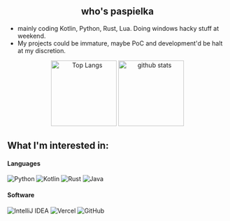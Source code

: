 <h2 align="center">who's paspielka</h1> 

<div class="whoami">
  <ul>
    <li>
      mainly coding Kotlin, Python, Rust, Lua. Doing windows hacky stuff at weekend.
    </li>
     <li>
      My projects could be immature, maybe PoC and development'd be halt at my discretion.
    </li>
  </ul>
</div>

<div align="center">
  
  <img alt="Top Langs" height="150px" src="https://github-readme-stats-one-self.vercel.app/api?username=paspielka&show_icons=true&theme=dark&count_private=true&border_color=574666&include_all_commits=true" />
  <img alt="github stats" height="150px" src="https://github-readme-stats-one-self.vercel.app/api/top-langs/?username=paspielka&layout=compact&theme=dark&border_color=574666" />
  
</div>

<!-- Badges - https://github.com/Ileriayo/markdown-badges -->
## What I'm interested in:

#### Languages
![Python](https://img.shields.io/badge/Python-%23000000?style=for-the-badge&logo=python&logoColor=white)
![Kotlin](https://img.shields.io/badge/Kotlin-%23000000?&style=for-the-badge&logo=kotlin&logoColor=white)
![Rust](https://img.shields.io/badge/rust-%23000000.svg?style=for-the-badge&logo=rust&logoColor=white)
![Java](https://img.shields.io/badge/Java-%23000000?style=for-the-badge&logo=java&logoColor=white)


#### Software
![IntelliJ IDEA](https://img.shields.io/badge/IntelliJIDEA-000000.svg?style=for-the-badge&logo=intellij-idea&logoColor=white)
![Vercel](https://img.shields.io/badge/vercel-%23000000.svg?style=for-the-badge&logo=vercel&logoColor=white)
![GitHub](https://img.shields.io/badge/github-%23000000.svg?style=for-the-badge&logo=github&logoColor=white)

